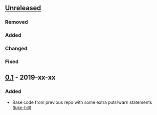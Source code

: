 <!-- #392 - May 10th - Last update to this document -->
## [Unreleased]
### Removed

### Added

### Changed

### Fixed

## [0.1] - 2019-xx-xx
### Added
- Base code from previous repo with some extra puts/warn statements
([luke-hill])

<!-- Releases -->
[Unreleased]: https://github.com/natritmeyer/site_prism/compare/v0.1...master
[0.1]:        https://github.com/natritmeyer/site_prism/compare/abc123...v0.1

<!-- Contributors in chronological order -->
[luke-hill]:      https://github.com/luke-hill
